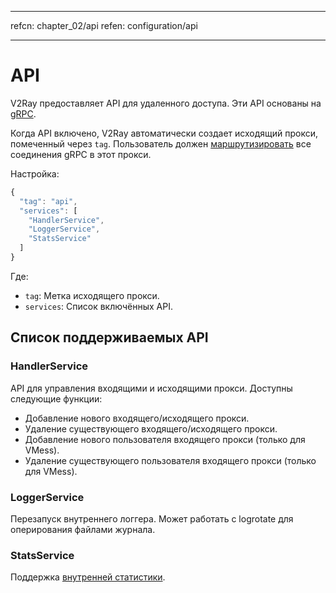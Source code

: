 * * *

refcn: chapter_02/api refen: configuration/api

* * *

# API

V2Ray предоставляет API для удаленного доступа. Эти API основаны на [gRPC](https://grpc.io/).

Когда API включено, V2Ray автоматически создает исходящий прокси, помеченный через `tag`. Пользователь должен [маршрутизировать](routing.md) все соединения gRPC в этот прокси.

Настройка:

```javascript
{
  "tag": "api",
  "services": [
    "HandlerService",
    "LoggerService",
    "StatsService"
  ]
}
```

Где:

* `tag`: Метка исходящего прокси.
* `services`: Список включённых API.

## Список поддерживаемых API

### HandlerService

API для управления входящими и исходящими прокси. Доступны следующие функции:

* Добавление нового входящего/исходящего прокси.
* Удаление существующего входящего/исходящего прокси.
* Добавление нового пользователя входящего прокси (только для VMess).
* Удаление существующего пользователя входящего прокси (только для VMess).

### LoggerService

Перезапуск внутреннего логгера. Может работать с logrotate для оперирования файлами журнала.

### StatsService

Поддержка [внутренней статистики](stats.md).